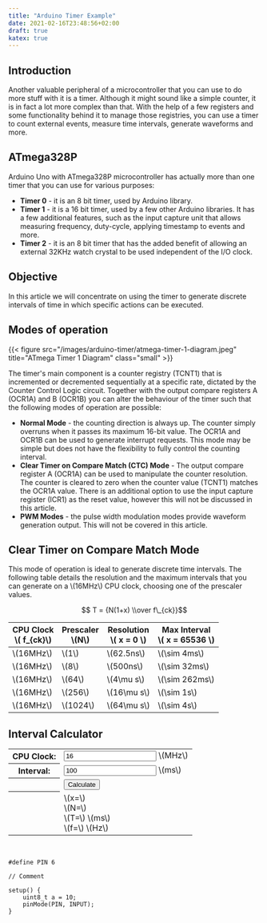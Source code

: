 ```yaml
---
title: "Arduino Timer Example"
date: 2021-02-16T23:48:56+02:00
draft: true
katex: true
---
```


## Introduction

Another valuable peripheral of a microcontroller that you can use to do more stuff with it is a timer. Although it might sound like a simple counter, it is in fact a lot more complex than that.
With the help of a few registers and some functionality behind it to manage those registries, you can use a timer to count external events, measure time intervals, generate waveforms and more.

## ATmega328P

Arduino Uno with ATmega328P microcontroller has actually more than one timer that you can use for various purposes:
* __Timer 0__ - it is an 8 bit timer, used by Arduino library.
* __Timer 1__ - it is a 16 bit timer, used by a few other Arduino libraries. It has a few additional features, such as the input capture unit that allows measuring frequency, duty-cycle, applying timestamp to events and more.
* __Timer 2__ - it is an 8 bit timer that has the added benefit of allowing an external 32KHz watch crystal to be used independent of the I/O clock. 

## Objective

In this article we will concentrate on using the timer to generate discrete intervals of time in which specific actions can be executed.

## Modes of operation

{{< figure src="/images/arduino-timer/atmega-timer-1-diagram.jpeg" title="ATmega Timer 1 Diagram" class="small" >}}

The timer's main component is a counter registry (TCNT1) that is incremented or decremented sequentially at a specific rate, dictated by the Counter Control Logic circuit. Together with the output compare registers A (OCR1A) and B (OCR1B) you can alter the behaviour of the timer such that the following modes of operation are possible:
* __Normal Mode__ - the counting direction is always up. The counter simply overruns when it passes its maximum 16-bit value. The OCR1A and OCR1B can be used to generate interrupt requests. This mode may be simple but does not have the flexibility to fully control the counting interval.
* __Clear Timer on Compare Match (CTC) Mode__ - The output compare register A (OCR1A) can be used to manipulate the counter resolution. The counter is cleared to zero when the counter value (TCNT1) matches the OCR1A value. There is an additional option to use the input capture register (ICR1) as the reset value, however this will not be discussed in this article.
* __PWM Modes__ - the pulse width modulation modes provide waveform generation output. This will not be covered in this article.

## Clear Timer on Compare Match Mode

This mode of operation is ideal to generate discrete time intervals. The following table details the resolution and the maximum intervals that you can generate on a \\(16MHz\\) CPU clock, choosing one of the prescaler values.

$$ T = {N(1+x) \\over f\_{ck}}$$

| CPU Clock <br/> \\( f\_{ck}\\) | Prescaler <br/>\\(N\\) | Resolution <br/>\\( x = 0 \\)   | Max Interval <br/>\\( x = 65536 \\) |
|-----------|-----------|--------------|--------------|
| \\(16MHz\\)     | \\(1\\)    | \\(62.5ns\\)       | \\(\\sim 4ms\\)         |
| \\(16MHz\\)     | \\(8\\)   | \\(500ns\\)        | \\(\\sim 32ms\\)        |
| \\(16MHz\\)    | \\(64\\)  | \\(4\\mu s\\)          | \\(\\sim 262ms\\)       |   
| \\(16MHz\\)    | \\(256\\) | \\(16\\mu s\\)         | \\(\\sim 1s\\)          |
| \\(16MHz\\)    | \\(1024\\)| \\(64\\mu s\\)         | \\(\\sim 4s\\)          |

## Interval Calculator 
<table class="noborders left" id="calculator">
    <tr>
        <th>CPU Clock:</th>
        <td><input id="cpu" type="text" value="16"/> \(MHz\)</td>
    </tr>
    <tr>
        <th>Interval:</th>
        <td><input id="interval" type="text" value="100" /> \(ms\)</td>
    </tr>
    <tr>
        <th></th>
        <td><button id="calculate">Calculate</button></td>
    </tr>
    <tr class="template">
        <th></th>
        <td>
            \(x=\) <span class="x"></span><br/>
            \(N=\) <span class="n"></span><br/>
            \(T=\) <span class="t"></span>\(ms\)<br/>
            \(f=\) <span class="f"></span>\(Hz\)
        </td>
    </tr>
</table>
<script src="https://code.jquery.com/jquery-3.6.0.slim.min.js" integrity="sha256-u7e5khyithlIdTpu22PHhENmPcRdFiHRjhAuHcs05RI=" crossorigin="anonymous"></script>
<script type="text/javascript">
    const resultHTML = $('.template', '#calculator');
    resultHTML.hide();
    function calculateX(t, cpu, n) {
        return t * cpu * 1000 / n - 1;
    }
    function calculateT(x, cpu, n) {
        return n * (1+x) / (cpu * 1000);
    }
    $('#calculate').click(function () {
        $('.result', '#calculator').remove();
        const cpu = $('#cpu', '#calculator').val();
        const t = $('#interval', '#calculator').val();
        var outputHTML = "";
        $([1, 8, 64, 256, 1024]).each(function (i, n) {
            const x = Math.round(calculateX(t, cpu, n));
            if (x >= 0 && x <= 65536) {
                const newT = calculateT(x, cpu, n);
                $('.n', resultHTML).html(n);
                $('.x', resultHTML).html(x);
                $('.t', resultHTML).html(newT);
                $('.f', resultHTML).html(1/newT * 0.5 * 1000);
                outputHTML += '<tr class="result">' + resultHTML.html()+ "</tr>";
            }
        });
        console.log(outputHTML);
        $('#calculator tr:last').after(outputHTML);
    });
</script>

<br/>

``` arduino
#define PIN 6

// Comment

setup() {
    uint8_t a = 10;
    pinMode(PIN, INPUT);
}

```





